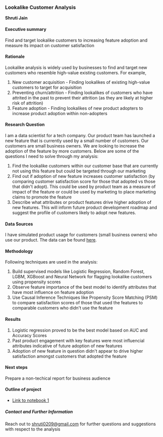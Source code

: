 ### Lookalike Customer Analysis 

**Shruti Jain**

#### Executive summary
Find and target lookalike customers to increasing feature adoption and measure its impact on customer satisfaction 

#### Rationale
Lookalike analysis is widely used by businesses to find and target new customers who resemble high-value existing customers. For example, 
1. New customer acquisition - Finding lookalikes of existing high-value customers to target for acquisition
2. Preventing churn/attrition - Finding lookalikes of customers who have attrited in the past to prevent their attrition (as they are likely at higher risk of attrition)
3. Feature adoption - Finding lookalikes of new product adopters to increase product adoption within non-adopters 


#### Research Question
I am a data scientist for a tech company. Our product team has launched a new feature that is currently used by a small number of customers. Our customers are small business owners. We are looking to increase the adoption of the feature by more customers. Below are some of the questions I need to solve through my analysis:

1. Find the lookalike customers within our customer base that are currently not using this feature but could be targeted through our marketing
2. Find out if adoption of new feature increases customer satisfaction (by comparing customer satisfaction score for those that adopted vs those that didn't adopt). This could be used by product team as a measure of impact of the feature or could be used by marketing to place marketing claims to promote the feature
3. Describe what attributes or product features drive higher adoption of new features. This will inform future product development roadmap and suggest the profile of customers likely to adopt new features. 

#### Data Sources
I have simulated product usage for customers (small business owners) who use our product. The data can be found [here](https://github.com/shruti0209/LearnML_Capstone/tree/main/data). 

#### Methodology
Following techniques are used in the analysis: 
1. Build supervised models like Logistic Regression, Random Forest, LGBM, XGBoost and Neural Network for flagging lookalike customers using propensity scores
2. Observe feature importance of the best model to identify attributes that have most influence on feature adoption 
3. Use Causal Inference Techniques like Propensity Score Matching (PSM) to compare satisfaction scores of those that used the features to comparable customers who didn't use the feature 

#### Results
1. Logistic regression proved to be the best model based on AUC and Accuracy Scores
2. Past product engagement with key features were most influencial attributes indicative of future adoption of new features
3. Adoption of new feature in question didn't appear to drive higher satisfaction amongst customers that adopted the feature 

#### Next steps
Prepare a non-techical report for business audience 

#### Outline of project

- [Link to notebook 1](https://github.com/shruti0209/LearnML_Capstone/blob/main/Lookalike_Analysis.ipynb) 


##### Contact and Further Information
Reach out to shruti0209@gmail.com for further questions and suggestions with respect to the analysis 

